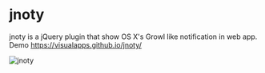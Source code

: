 # jnoty
jnoty is a jQuery plugin that show OS X's Growl like notification in web app.
Demo https://visualapps.github.io/jnoty/

![jnoty](https://github.com/visualapps/jnoty/blob/master/docs/jnoty-1.2.0.png)


